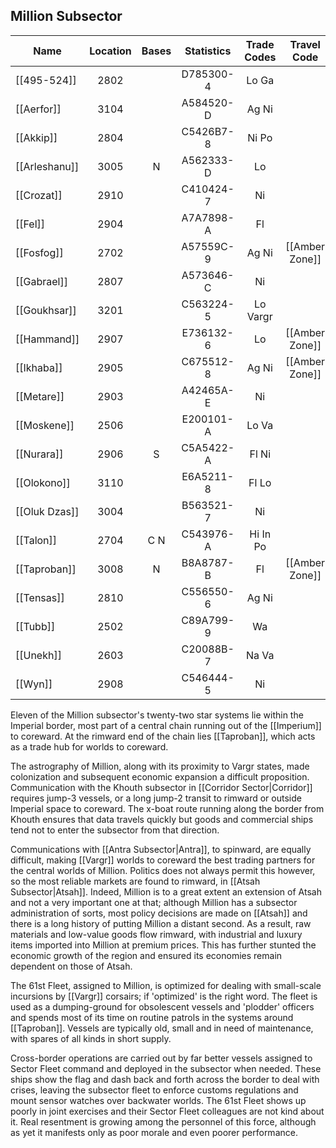 ## Million Subsector

| Name | Location | Bases | Statistics | Trade Codes | Travel Code | Allegiance | Gas Giants |
| ---- | :------: | :---: | :--------: | :---------: | :---------: | :--------: | :--------: |
| [[495-524]] | 2802 |  |D785300-4|  Lo Ga | | | G |
| [[Aerfor]] | 3104 |  |A584520-D|  Ag Ni | | | G |
| [[Akkip]] | 2804 |  |C5426B7-8|  Ni Po | | | G |
| [[Arleshanu]] | 3005 | N|  A562333-D| Lo | | [[Imperium]] |
| [[Crozat]] | 2910 |  |C410424-7|  Ni | | [[Imperium]] | G |
| [[Fel]] | 2904 |  |A7A7898-A|  Fl ||[[Vargr]] | G |
| [[Fosfog]] | 2702 |  |A57559C-9|  Ag Ni| [[Amber Zone]]| [[Vargr]] | G |
| [[Gabrael]] | 2807 |  |A573646-C|  Ni | | [[Imperium]] | G |
| [[Goukhsar]] | 3201 |  |C563224-5|  Lo Vargr |
| [[Hammand]] | 2907 |  |E736132-6|  Lo| [[Amber Zone]] | [[Imperium]] ||
| [[Ikhaba]] | 2905 |  |C675512-8|  Ag Ni| [[Amber Zone]] | [[Imperium]] |G |
| [[Metare]] | 2903 |  |A42465A-E|  Ni | | | G |
| [[Moskene]] | 2506 |  |E200101-A|  Lo Va | | [[Imperium]] | G |
| [[Nurara]] | 2906 | S|  C5A5422-A| Fl Ni | | [[Imperium]] | G |
| [[Olokono]] | 3110 |  |E6A5211-8|  Fl Lo | | [[Imperium]] | G |
| [[Oluk Dzas]] | 3004 |  |B563521-7|  Ni ||[[Vargr]] | G |
| [[Talon]] | 2704 | C N|  C543976-A| Hi In Po ||[[Vargr]] |G |
| [[Taproban]] | 3008 | N|  B8A8787-B| Fl| [[Amber Zone]] | [[Imperium]] ||
| [[Tensas]] | 2810 |  |C556550-6|  Ag Ni | | [[Imperium]] | G |
| [[Tubb]] | 2502 |  |C89A799-9|  Wa | | | G |
| [[Unekh]] | 2603 |  |C20088B-7|  Na Va ||[[Vargr]]  | G |
| [[Wyn]] | 2908 |  |C546444-5|  Ni | | [[Imperium]] | G |

Eleven of the Million subsector's twenty-two star systems lie within the Imperial border, most part of a central chain running out of the [[Imperium]] to coreward. At the rimward end of the chain lies [[Taproban]], which acts as a trade hub for worlds to coreward.

The astrography of Million, along with its proximity to Vargr states, made colonization and subsequent economic expansion a difficult proposition.  Communication with the Khouth subsector in [[Corridor Sector|Corridor]] requires jump-3 vessels, or a long jump-2 transit to rimward or outside Imperial space to coreward. The x-boat route running along the border from Khouth ensures that data travels quickly but goods and commercial ships tend not to enter the subsector from that direction.

Communications with [[Antra Subsector|Antra]], to spinward, are equally difficult, making [[Vargr]] worlds to coreward the best trading partners for the central worlds of Million.  Politics does not always permit this however, so the most reliable markets are found to rimward, in [[Atsah Subsector|Atsah]].  Indeed, Million is to a great extent an extension of Atsah and not a very important one at that; although Million has a subsector administration of sorts, most policy decisions are made on [[Atsah]] and there is a long history of putting Million a distant second. As a result, raw materials and low-value goods flow rimward, with industrial and luxury items imported into Million at premium prices. This has further stunted the economic growth of the region and ensured its economies remain dependent on those of Atsah.

The 61st Fleet, assigned to Million, is optimized for dealing with small-scale incursions by [[Vargr]] corsairs; if 'optimized' is the right word. The fleet is used as a dumping-ground for obsolescent vessels and 'plodder'  officers and spends most of its time on routine patrols in the systems around [[Taproban]]. Vessels are typically old, small and in need of maintenance, with spares of all kinds in short supply.

Cross-border operations are carried out by far better vessels assigned to Sector Fleet command and deployed in the subsector when needed. These ships show the flag and dash back and forth across the border to deal with crises, leaving the subsector fleet to enforce customs regulations and mount sensor watches over backwater worlds. The 61st Fleet shows up poorly in joint exercises and their Sector Fleet colleagues are not kind about it.  Real resentment is growing among the personnel of this force, although as yet it manifests only as poor morale and even poorer performance.
